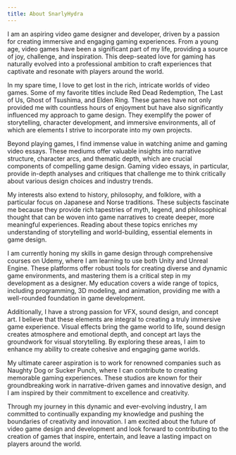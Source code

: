 ```yaml
---
title: About SnarlyHydra
---
```

I am an aspiring video game designer and developer, driven by a passion for creating immersive and engaging gaming experiences. From a young age, video games have been a significant part of my life, providing a source of joy, challenge, and inspiration. This deep-seated love for gaming has naturally evolved into a professional ambition to craft experiences that captivate and resonate with players around the world.<br/>

In my spare time, I love to get lost in the rich, intricate worlds of video games. Some of my favorite titles include Red Dead Redemption, The Last of Us, Ghost of Tsushima, and Elden Ring. These games have not only provided me with countless hours of enjoyment but have also significantly influenced my approach to game design. They exemplify the power of storytelling, character development, and immersive environments, all of which are elements I strive to incorporate into my own projects.<br/>

Beyond playing games, I find immense value in watching anime and gaming video essays. These mediums offer valuable insights into narrative structure, character arcs, and thematic depth, which are crucial components of compelling game design. Gaming video essays, in particular, provide in-depth analyses and critiques that challenge me to think critically about various design choices and industry trends.<br/>

My interests also extend to history, philosophy, and folklore, with a particular focus on Japanese and Norse traditions. These subjects fascinate me because they provide rich tapestries of myth, legend, and philosophical thought that can be woven into game narratives to create deeper, more meaningful experiences. Reading about these topics enriches my understanding of storytelling and world-building, essential elements in game design.<br/>

I am currently honing my skills in game design through comprehensive courses on Udemy, where I am learning to use both Unity and Unreal Engine. These platforms offer robust tools for creating diverse and dynamic game environments, and mastering them is a critical step in my development as a designer. My education covers a wide range of topics, including programming, 3D modeling, and animation, providing me with a well-rounded foundation in game development.<br/>

Additionally, I have a strong passion for VFX, sound design, and concept art. I believe that these elements are integral to creating a truly immersive game experience. Visual effects bring the game world to life, sound design creates atmosphere and emotional depth, and concept art lays the groundwork for visual storytelling. By exploring these areas, I aim to enhance my ability to create cohesive and engaging game worlds.<br/>

My ultimate career aspiration is to work for renowned companies such as Naughty Dog or Sucker Punch, where I can contribute to creating memorable gaming experiences. These studios are known for their groundbreaking work in narrative-driven games and innovative design, and I am inspired by their commitment to excellence and creativity.<br/>

Through my journey in this dynamic and ever-evolving industry, I am committed to continually expanding my knowledge and pushing the boundaries of creativity and innovation. I am excited about the future of video game design and development and look forward to contributing to the creation of games that inspire, entertain, and leave a lasting impact on players around the world.<br/>
  


